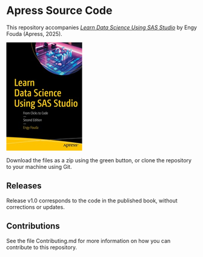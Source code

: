 # Apress Source Code

This repository accompanies [*Learn Data Science Using SAS Studio*](https://www.link.springer.com/book/%eisbn%) by Engy Fouda (Apress, 2025).

[comment]: #cover
![Cover image](979-8-8688-2012-0.jpg)

Download the files as a zip using the green button, or clone the repository to your machine using Git.

## Releases

Release v1.0 corresponds to the code in the published book, without corrections or updates.

## Contributions

See the file Contributing.md for more information on how you can contribute to this repository.